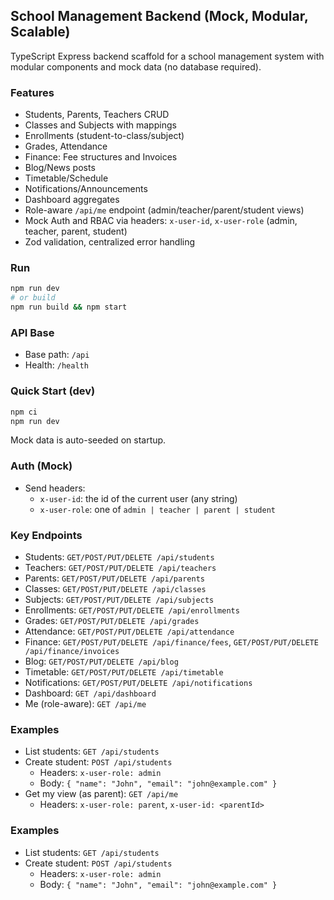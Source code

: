 ## School Management Backend (Mock, Modular, Scalable)

TypeScript Express backend scaffold for a school management system with modular components and mock data (no database required).

### Features
- Students, Parents, Teachers CRUD
- Classes and Subjects with mappings
- Enrollments (student-to-class/subject)
- Grades, Attendance
- Finance: Fee structures and Invoices
- Blog/News posts
- Timetable/Schedule
- Notifications/Announcements
- Dashboard aggregates
- Role-aware `/api/me` endpoint (admin/teacher/parent/student views)
- Mock Auth and RBAC via headers: `x-user-id`, `x-user-role` (admin, teacher, parent, student)
- Zod validation, centralized error handling

### Run

```bash
npm run dev
# or build
npm run build && npm start
```

### API Base
- Base path: `/api`
- Health: `/health`

### Quick Start (dev)

```bash
npm ci
npm run dev
```

Mock data is auto-seeded on startup.

### Auth (Mock)

- Send headers:
  - `x-user-id`: the id of the current user (any string)
  - `x-user-role`: one of `admin | teacher | parent | student`

### Key Endpoints

- Students: `GET/POST/PUT/DELETE /api/students`
- Teachers: `GET/POST/PUT/DELETE /api/teachers`
- Parents: `GET/POST/PUT/DELETE /api/parents`
- Classes: `GET/POST/PUT/DELETE /api/classes`
- Subjects: `GET/POST/PUT/DELETE /api/subjects`
- Enrollments: `GET/POST/PUT/DELETE /api/enrollments`
- Grades: `GET/POST/PUT/DELETE /api/grades`
- Attendance: `GET/POST/PUT/DELETE /api/attendance`
- Finance: `GET/POST/PUT/DELETE /api/finance/fees`, `GET/POST/PUT/DELETE /api/finance/invoices`
- Blog: `GET/POST/PUT/DELETE /api/blog`
- Timetable: `GET/POST/PUT/DELETE /api/timetable`
- Notifications: `GET/POST/PUT/DELETE /api/notifications`
- Dashboard: `GET /api/dashboard`
- Me (role-aware): `GET /api/me`

### Examples

- List students: `GET /api/students`
- Create student: `POST /api/students`
  - Headers: `x-user-role: admin`
  - Body: `{ "name": "John", "email": "john@example.com" }`
- Get my view (as parent): `GET /api/me`
  - Headers: `x-user-role: parent`, `x-user-id: <parentId>`

### Examples
- List students: `GET /api/students`
- Create student: `POST /api/students`
  - Headers: `x-user-role: admin`
  - Body: `{ "name": "John", "email": "john@example.com" }`

